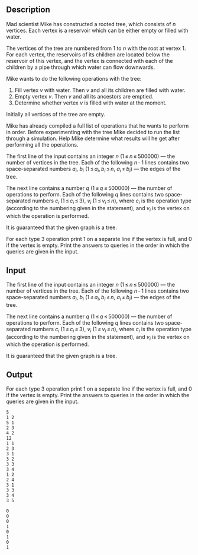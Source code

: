 ## Description

<div><p>Mad scientist Mike has constructed a rooted tree, which consists of <span class="tex-span"><i>n</i></span> vertices. Each vertex is a reservoir which can be either empty or filled with water.</p><p>The vertices of the tree are numbered from 1 to <span class="tex-span"><i>n</i></span> with the root at vertex 1. For each vertex, the reservoirs of its children are located below the reservoir of this vertex, and the vertex is connected with each of the children by a pipe through which water can flow downwards.</p><p>Mike wants to do the following operations with the tree: </p><ol> <li> Fill vertex <span class="tex-span"><i>v</i></span> with water. Then <span class="tex-span"><i>v</i></span> and all its children are filled with water. </li><li> Empty vertex <span class="tex-span"><i>v</i></span>. Then <span class="tex-span"><i>v</i></span> and all its ancestors are emptied. </li><li> Determine whether vertex <span class="tex-span"><i>v</i></span> is filled with water at the moment. </li></ol> Initially all vertices of the tree are empty.<p>Mike has already compiled a full list of operations that he wants to perform in order. Before experimenting with the tree Mike decided to run the list through a simulation. Help Mike determine what results will he get after performing all the operations.</p></div><div class="input-specification"><p>The first line of the input contains an integer <span class="tex-span"><i>n</i></span> (<span class="tex-span">1 ≤ <i>n</i> ≤ 500000</span>) — the number of vertices in the tree. Each of the following <span class="tex-span"><i>n</i> - 1</span> lines contains two space-separated numbers <span class="tex-span"><i>a</i><sub class="lower-index"><i>i</i></sub></span>, <span class="tex-span"><i>b</i><sub class="lower-index"><i>i</i></sub></span> (<span class="tex-span">1 ≤ <i>a</i><sub class="lower-index"><i>i</i></sub>, <i>b</i><sub class="lower-index"><i>i</i></sub> ≤ <i>n</i></span>, <span class="tex-span"><i>a</i><sub class="lower-index"><i>i</i></sub> ≠ <i>b</i><sub class="lower-index"><i>i</i></sub></span>) — the edges of the tree.</p><p>The next line contains a number <span class="tex-span"><i>q</i></span> (<span class="tex-span">1 ≤ <i>q</i> ≤ 500000</span>) — the number of operations to perform. Each of the following <span class="tex-span"><i>q</i></span> lines contains two space-separated numbers <span class="tex-span"><i>c</i><sub class="lower-index"><i>i</i></sub></span> (<span class="tex-span">1 ≤ <i>c</i><sub class="lower-index"><i>i</i></sub> ≤ 3</span>), <span class="tex-span"><i>v</i><sub class="lower-index"><i>i</i></sub></span> (<span class="tex-span">1 ≤ <i>v</i><sub class="lower-index"><i>i</i></sub> ≤ <i>n</i></span>), where <span class="tex-span"><i>c</i><sub class="lower-index"><i>i</i></sub></span> is the operation type (according to the numbering given in the statement), and <span class="tex-span"><i>v</i><sub class="lower-index"><i>i</i></sub></span> is the vertex on which the operation is performed.</p><p>It is guaranteed that the given graph is a tree.</p></div><div class="output-specification"><p>For each type 3 operation print 1 on a separate line if the vertex is full, and 0 if the vertex is empty. Print the answers to queries in the order in which the queries are given in the input.</p></div>

## Input

<p>The first line of the input contains an integer <span class="tex-span"><i>n</i></span> (<span class="tex-span">1 ≤ <i>n</i> ≤ 500000</span>) — the number of vertices in the tree. Each of the following <span class="tex-span"><i>n</i> - 1</span> lines contains two space-separated numbers <span class="tex-span"><i>a</i><sub class="lower-index"><i>i</i></sub></span>, <span class="tex-span"><i>b</i><sub class="lower-index"><i>i</i></sub></span> (<span class="tex-span">1 ≤ <i>a</i><sub class="lower-index"><i>i</i></sub>, <i>b</i><sub class="lower-index"><i>i</i></sub> ≤ <i>n</i></span>, <span class="tex-span"><i>a</i><sub class="lower-index"><i>i</i></sub> ≠ <i>b</i><sub class="lower-index"><i>i</i></sub></span>) — the edges of the tree.</p><p>The next line contains a number <span class="tex-span"><i>q</i></span> (<span class="tex-span">1 ≤ <i>q</i> ≤ 500000</span>) — the number of operations to perform. Each of the following <span class="tex-span"><i>q</i></span> lines contains two space-separated numbers <span class="tex-span"><i>c</i><sub class="lower-index"><i>i</i></sub></span> (<span class="tex-span">1 ≤ <i>c</i><sub class="lower-index"><i>i</i></sub> ≤ 3</span>), <span class="tex-span"><i>v</i><sub class="lower-index"><i>i</i></sub></span> (<span class="tex-span">1 ≤ <i>v</i><sub class="lower-index"><i>i</i></sub> ≤ <i>n</i></span>), where <span class="tex-span"><i>c</i><sub class="lower-index"><i>i</i></sub></span> is the operation type (according to the numbering given in the statement), and <span class="tex-span"><i>v</i><sub class="lower-index"><i>i</i></sub></span> is the vertex on which the operation is performed.</p><p>It is guaranteed that the given graph is a tree.</p>

## Output

<p>For each type 3 operation print 1 on a separate line if the vertex is full, and 0 if the vertex is empty. Print the answers to queries in the order in which the queries are given in the input.</p>





```input1
5
1 2
5 1
2 3
4 2
12
1 1
2 3
3 1
3 2
3 3
3 4
1 2
2 4
3 1
3 3
3 4
3 5

```




```output1
0
0
0
1
0
1
0
1

```


